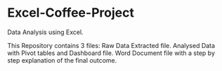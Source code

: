 # Excel-Coffee-Project
Data Analysis using Excel.

This Repository contains 3 files:
Raw Data Extracted file.
Analysed Data with Pivot tables and Dashboard file.
Word Document file with a step by step explanation of the final outcome.

